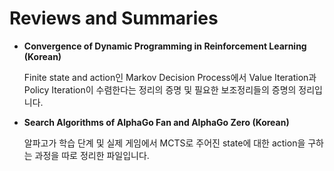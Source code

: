 # Reviews and Summaries


* **Convergence of Dynamic Programming in Reinforcement Learning (Korean)**

   Finite state and action인 Markov Decision Process에서 Value Iteration과 Policy Iteration이 수렴한다는 정리의 증명 및 필요한 보조정리들의 증명의 정리입니다.

  
* **Search Algorithms of AlphaGo Fan and AlphaGo Zero (Korean)**

   알파고가 학습 단계 및 실제 게임에서 MCTS로 주어진 state에 대한 action을 구하는 과정을 따로 정리한 파일입니다.
